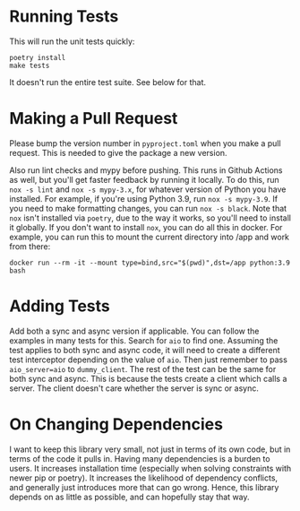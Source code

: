 # Running Tests

This will run the unit tests quickly:

```
poetry install
make tests
```

It doesn't run the entire test suite. See below for that.

# Making a Pull Request

Please bump the version number in `pyproject.toml` when you make a pull request. This is needed to give the package a new version.

Also run lint checks and mypy before pushing. This runs in Github Actions as well, but you'll get faster feedback by running it locally. To do this, run `nox -s lint` and
`nox -s mypy-3.x`, for whatever version of Python you have installed. For example, if
you're using Python 3.9, run `nox -s mypy-3.9`. If you need to make formatting changes,
you can run `nox -s black`. Note that `nox` isn't installed via `poetry`, due to
the way it works, so you'll need to install it globally. If you don't want to install
`nox`, you can do all this in docker. For example, you can run this to mount the current
directory into /app and work from there:

```
docker run --rm -it --mount type=bind,src="$(pwd)",dst=/app python:3.9 bash
```

# Adding Tests

Add both a sync and async version if applicable. You can follow the examples in many
tests for this. Search for `aio` to find one. Assuming the test applies to both sync
and async code, it will need to create a different test interceptor depending on the
value of `aio`. Then just remember to pass `aio_server=aio` to `dummy_client`. The
rest of the test can be the same for both sync and async. This is because the tests
create a client which calls a server. The client doesn't care whether the server is
sync or async.

# On Changing Dependencies

I want to keep this library very small, not just in terms of its own code, but in terms
of the code it pulls in. Having many dependencies is a burden to users. It increases
installation time (especially when solving constraints with newer pip or poetry). It
increases the likelihood of dependency conflicts, and generally just introduces more
that can go wrong. Hence, this library depends on as little as possible, and can
hopefully stay that way.
